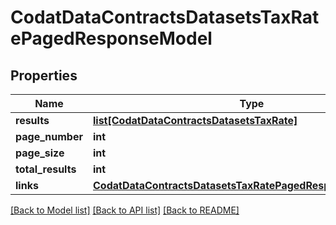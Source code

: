 # CodatDataContractsDatasetsTaxRatePagedResponseModel

## Properties
Name | Type | Description | Notes
------------ | ------------- | ------------- | -------------
**results** | [**list[CodatDataContractsDatasetsTaxRate]**](CodatDataContractsDatasetsTaxRate.md) |  | [optional] 
**page_number** | **int** |  | [optional] 
**page_size** | **int** |  | [optional] 
**total_results** | **int** |  | [optional] 
**links** | [**CodatDataContractsDatasetsTaxRatePagedResponseLinksModel**](CodatDataContractsDatasetsTaxRatePagedResponseLinksModel.md) |  | [optional] 

[[Back to Model list]](../README.md#documentation-for-models) [[Back to API list]](../README.md#documentation-for-api-endpoints) [[Back to README]](../README.md)

